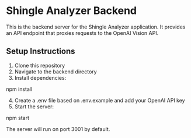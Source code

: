 # Shingle Analyzer Backend

This is the backend server for the Shingle Analyzer application. It provides an API endpoint that proxies requests to the OpenAI Vision API.

## Setup Instructions

1. Clone this repository
2. Navigate to the backend directory
3. Install dependencies:

npm install


4. Create a .env file based on .env.example and add your OpenAI API key
5. Start the server:

npm start

The server will run on port 3001 by default.

